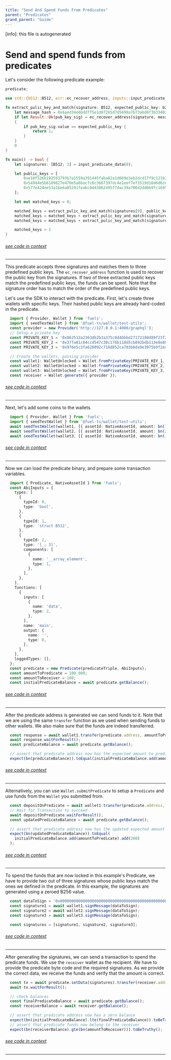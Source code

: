 ```yaml
---
title: "Send And Spend Funds From Predicates"
parent: "Predicates"
grand_parent: "Guide"
---
```


[info]: this file is autogenerated
# Send and spend funds from predicates

Let's consider the following predicate example:


```rust
predicate;

use std::{b512::B512, ecr::ec_recover_address, inputs::input_predicate_data};

fn extract_pulic_key_and_match(signature: B512, expected_public_key: b256) -> u64 {
    let message_hash = 0x6aed34e6bddff5e1d872b5d7d5698a7b73abd6f3b33402732edc73ab9ffb9c70;
    if let Result::Ok(pub_key_sig) = ec_recover_address(signature, message_hash)
    {
        if pub_key_sig.value == expected_public_key {
            return 1;
        }
    }
    0
}

fn main() -> bool {
    let signatures: [B512; 3] = input_predicate_data(0);

    let public_keys = [
        0xe10f526b192593793b7a1559a391445faba82a1d669e3eb2dcd17f9c121b24b1,
        0x54944e5b8189827e470e5a8bacfc6c3667397dc4e1eef7ef3519d16d6d6c6610,
        0x577e424ee53a16e6a85291feabc8443862495f74ac39a706d2dd0b9fc16955eb,
    ];

    let mut matched_keys = 0;

    matched_keys = extract_pulic_key_and_match(signatures[0], public_keys[0]);
    matched_keys = matched_keys + extract_pulic_key_and_match(signatures[1], public_keys[1]);
    matched_keys = matched_keys + extract_pulic_key_and_match(signatures[2], public_keys[2]);

    matched_keys > 1
}
```
###### [see code in context](https://github.com/FuelLabs/fuels-ts/blob/master/packages/fuel-gauge/test-projects/predicate-triple-sig/src/main.sw#L1-L34)

---


This predicate accepts three signatures and matches them to three predefined public keys. The `ec_recover_address` function is used to recover the public key from the signatures. If two of three extracted public keys match the predefined public keys, the funds can be spent. Note that the signature order has to match the order of the predefined public keys.

Let's use the SDK to interact with the predicate. First, let's create three wallets with specific keys. Their hashed public keys are already hard-coded in the predicate.


```typescript
  import { Provider, Wallet } from 'fuels';
  import { seedTestWallet } from '@fuel-ts/wallet/test-utils';
  const provider = new Provider('http://127.0.0.1:4000/graphql');
  // Setup a private key
  const PRIVATE_KEY_1 = '0x862512a2363db2b3a375c0d4bbbd27172180d89f23f2e259bac850ab02619301';
  const PRIVATE_KEY_2 = '0x37fa81c84ccd547c30c176b118d5cb892bdb113e8e80141f266519422ef9eefd';
  const PRIVATE_KEY_3 = '0x976e5c3fa620092c718d852ca703b6da9e3075b9f2ecb8ed42d9f746bf26aafb';

  // Create the wallets, passing provider
  const wallet1: WalletUnlocked = Wallet.fromPrivateKey(PRIVATE_KEY_1, provider);
  const wallet2: WalletUnlocked = Wallet.fromPrivateKey(PRIVATE_KEY_2, provider);
  const wallet3: WalletUnlocked = Wallet.fromPrivateKey(PRIVATE_KEY_3, provider);
  const receiver = Wallet.generate({ provider });
```
###### [see code in context](https://github.com/FuelLabs/fuels-ts/blob/master/packages/fuel-gauge/src/doc-examples.test.ts#L350-L364)

---


Next, let's add some coins to the wallets.


```typescript
  import { Provider, Wallet } from 'fuels';
  import { seedTestWallet } from '@fuel-ts/wallet/test-utils';
  await seedTestWallet(wallet1, [{ assetId: NativeAssetId, amount: bn(1_000_000) }]);
  await seedTestWallet(wallet2, [{ assetId: NativeAssetId, amount: bn(2_000_000) }]);
  await seedTestWallet(wallet3, [{ assetId: NativeAssetId, amount: bn(300_000) }]);
```
###### [see code in context](https://github.com/FuelLabs/fuels-ts/blob/master/packages/fuel-gauge/src/doc-examples.test.ts#L366-L372)

---


Now we can load the predicate binary, and prepare some transaction variables.


```typescript
  import { Predicate, NativeAssetId } from 'fuels';
  const AbiInputs = {
    types: [
      {
        typeId: 0,
        type: 'bool',
      },
      {
        typeId: 1,
        type: 'struct B512',
      },
      {
        typeId: 2,
        type: '[_; 3]',
        components: [
          {
            name: '__array_element',
            type: 1,
          },
        ],
      },
    ],
    functions: [
      {
        inputs: [
          {
            name: 'data',
            type: 2,
          },
        ],
        name: 'main',
        output: {
          name: '',
          type: 0,
        },
      },
    ],
    loggedTypes: [],
  };
  const predicate = new Predicate(predicateTriple, AbiInputs);
  const amountToPredicate = 100_000;
  const amountToReceiver = 100;
  const initialPredicateBalance = await predicate.getBalance();
```
###### [see code in context](https://github.com/FuelLabs/fuels-ts/blob/master/packages/fuel-gauge/src/doc-examples.test.ts#L374-L418)

---


After the predicate address is generated we can send funds to it. Note that we are using the same `transfer` function as we used when sending funds to other wallets. We also make sure that the funds are indeed transferred.


```typescript
  const response = await wallet1.transfer(predicate.address, amountToPredicate);
  await response.waitForResult();
  const predicateBalance = await predicate.getBalance();

  // assert that predicate address now has the expected amount to predicate
  expect(bn(predicateBalance)).toEqual(initialPredicateBalance.add(amountToPredicate));
```
###### [see code in context](https://github.com/FuelLabs/fuels-ts/blob/master/packages/fuel-gauge/src/doc-examples.test.ts#L420-L427)

---


Alternatively, you can use `Wallet.submitPredicate` to setup a `Predicate` and use funds from the `Wallet` you submitted from.


```typescript
  const depositOnPredicate = await wallet1.transfer(predicate.address, 200);
  // Wait for Transaction to succeed
  await depositOnPredicate.waitForResult();
  const updatedPredicateBalance = await predicate.getBalance();

  // assert that predicate address now has the updated expected amount to predicate
  expect(bn(updatedPredicateBalance)).toEqual(
    initialPredicateBalance.add(amountToPredicate).add(200)
  );
```
###### [see code in context](https://github.com/FuelLabs/fuels-ts/blob/master/packages/fuel-gauge/src/doc-examples.test.ts#L429-L439)

---


To spend the funds that are now locked in this example's Predicate, we have to provide two out of three signatures whose public keys match the ones we defined in the predicate. In this example, the signatures are generated using a zeroed B256 value.


```typescript
  const dataToSign = '0x0000000000000000000000000000000000000000000000000000000000000000';
  const signature1 = await wallet1.signMessage(dataToSign);
  const signature2 = await wallet2.signMessage(dataToSign);
  const signature3 = await wallet3.signMessage(dataToSign);

  const signatures = [signature1, signature2, signature3];
```
###### [see code in context](https://github.com/FuelLabs/fuels-ts/blob/master/packages/fuel-gauge/src/doc-examples.test.ts#L441-L448)

---


After generating the signatures, we can send a transaction to spend the predicate funds. We use the `receiver` wallet as the recipient. We have to provide the predicate byte code and the required signatures. As we provide the correct data, we receive the funds and verify that the amount is correct.


```typescript
  const tx = await predicate.setData(signatures).transfer(receiver.address, amountToReceiver);
  await tx.waitForResult();

  // check balances
  const finalPredicateBalance = await predicate.getBalance();
  const receiverBalance = await receiver.getBalance();

  // assert that predicate address now has a zero balance
  expect(bn(initialPredicateBalance).lte(finalPredicateBalance)).toBeTruthy();
  // assert that predicate funds now belong to the receiver
  expect(bn(receiverBalance).gte(bn(amountToReceiver))).toBeTruthy();
```
###### [see code in context](https://github.com/FuelLabs/fuels-ts/blob/master/packages/fuel-gauge/src/doc-examples.test.ts#L450-L462)

---

